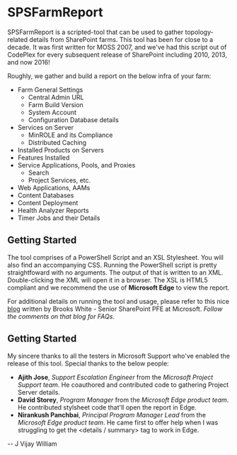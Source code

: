 # SPSFarmReport

SPSFarmReport is a scripted-tool that can be used to gather topology-related details from SharePoint farms. This tool has been for close to a decade. It was first written for MOSS 2007, and we've had this script out of CodePlex for every subsequent release of SharePoint including 2010, 2013, and now 2016!

Roughly, we gather and build a report on the below infra of your farm:
+ Farm General Settings
	+ Central Admin URL
	+ Farm Build Version
	+ System Account
	+ Configuration Database details
+ Services on Server
	+ MinROLE and its Compliance
	+ Distributed Caching
+ Installed Products on Servers
+ Features Installed
+ Service Applications, Pools, and Proxies
	+ Search
	+ Project Services, etc.
+ Web Applications, AAMs
+ Content Databases
+ Content Deployment
+ Health Analyzer Reports
+ Timer Jobs and their Details

## Getting Started 
The tool comprises of a PowerShell Script and an XSL Stylesheet. You will also find an accompanying CSS. Running the PowerShell script is pretty straightfoward with no arguments. The output of that is written to an XML. Double-clicking the XML will open it in a browser. The XSL is HTML5 compliant and we recommend the use of __Microsoft Edge__ to view the report.

For additional details on running the tool and usage, please refer to this nice [blog](https://blogs.technet.microsoft.com/brookswhite/2014/04/02/sps-farm-report/) written by Brooks White - Senior SharePoint PFE at Microsoft. *Follow the comments on that blog for FAQs*.

## Getting Started 
My sincere thanks to all the testers in Microsoft Support who've enabled the release of this tool. Special thanks to the below people:

+ __Ajith Jose__, *Support Escalation Engineer* from the *Microsoft Project Support team*. He coauthored and contributed code to gathering Project Server details.
+ __David Storey__, *Program Manager* from the *Microsoft Edge product team*. He contributed stylsheet code that'll open the report in Edge.
+ __Nirankush Panchbai__, *Principal Program Manager Lead* from the *Microsoft Edge product team*. He came first to offer help when I was struggling to get the <details / summary> tag to work in Edge.

--  J Vijay William
